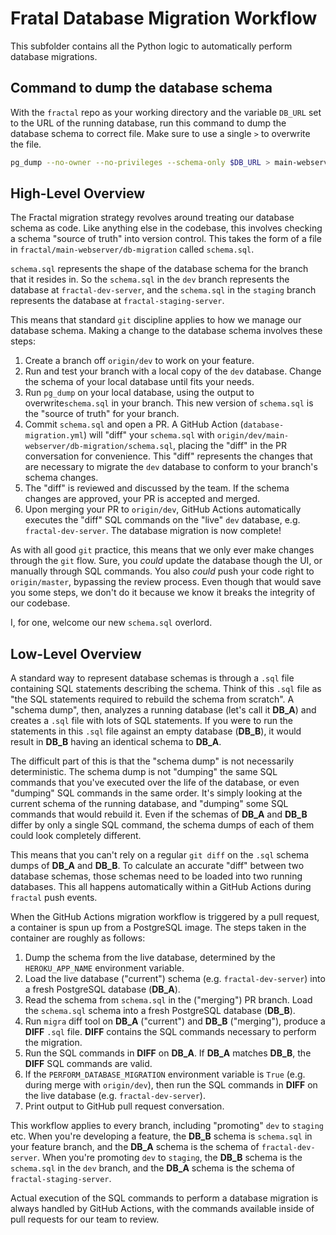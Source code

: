 # Fratal Database Migration Workflow

This subfolder contains all the Python logic to automatically perform database migrations.

## Command to dump the database schema

With the `fractal` repo as your working directory and the variable `DB_URL` set to the URL of the running database, run this command to dump the database schema to correct file. Make sure to use a single `>` to overwrite the file.

```sh
pg_dump --no-owner --no-privileges --schema-only $DB_URL > main-webserver/db_migration/schema.sql

```

## High-Level Overview

The Fractal migration strategy revolves around treating our database schema as code. Like anything else in the codebase, this involves checking a schema "source of truth" into version control. This takes the form of a file in `fractal/main-webserver/db-migration` called `schema.sql`.

`schema.sql` represents the shape of the database schema for the branch that it resides in. So the `schema.sql` in the `dev` branch represents the database at `fractal-dev-server`, and the `schema.sql` in the `staging` branch represents the database at `fractal-staging-server`.

This means that standard `git` discipline applies to how we manage our database schema. Making a change to the database schema involves these steps:

1. Create a branch off `origin/dev` to work on your feature.
2. Run and test your branch with a local copy of the `dev` database. Change the schema of your local database until fits your needs.
3. Run `pg_dump` on your local database, using the output to overwrite`schema.sql` in your branch. This new version of `schema.sql` is the "source of truth" for your branch.
4. Commit `schema.sql` and open a PR. A GitHub Action (`database-migration.yml`) will "diff" your `schema.sql` with `origin/dev/main-webserver/db-migration/schema.sql`, placing the "diff" in the PR conversation for convenience. This "diff" represents the changes that are necessary to migrate the `dev` database to conform to your branch's schema changes.
5. The "diff" is reviewed and discussed by the team. If the schema changes are approved, your PR is accepted and merged.
6. Upon merging your PR to `origin/dev`, GitHub Actions automatically executes the "diff" SQL commands on the "live" `dev` database, e.g. `fractal-dev-server`. The database migration is now complete!

As with all good `git` practice, this means that we only ever make changes through the `git` flow. Sure, you _could_ update the database though the UI, or manually through SQL commands. You also _could_ push your code right to `origin/master`, bypassing the review process. Even though that would save you some steps, we don't do it because we know it breaks the integrity of our codebase.

I, for one, welcome our new `schema.sql` overlord.

## Low-Level Overview

A standard way to represent database schemas is through a `.sql` file containing SQL statements describing the schema. Think of this `.sql` file as "the SQL statements required to rebuild the schema from scratch". A "schema dump", then, analyzes a running database (let's call it **DB_A**) and creates a `.sql` file with lots of SQL statements. If you were to run the statements in this `.sql` file against an empty database (**DB_B**), it would result in **DB_B** having an identical schema to **DB_A**.

The difficult part of this is that the "schema dump" is not necessarily deterministic. The schema dump is not "dumping" the same SQL commands that you've executed over the life of the database, or even "dumping" SQL commands in the same order. It's simply looking at the current schema of the running database, and "dumping" some SQL commands that would rebuild it. Even if the schemas of **DB_A** and **DB_B** differ by only a single SQL command, the schema dumps of each of them could look completely different.

This means that you can't rely on a regular `git diff` on the `.sql` schema dumps of **DB_A** and **DB_B**. To calculate an accurate "diff" between two database schemas, those schemas need to be loaded into two running databases. This all happens automatically within a GitHub Actions during `fractal` push events.

When the GitHub Actions migration workflow is triggered by a pull request, a container is spun up from a PostgreSQL image. The steps taken in the container are roughly as follows:

1. Dump the schema from the live database, determined by the `HEROKU_APP_NAME` environment variable.
2. Load the live database ("current") schema (e.g. `fractal-dev-server`) into a fresh PostgreSQL database (**DB_A**).
3. Read the schema from `schema.sql` in the ("merging") PR branch. Load the `schema.sql` schema into a fresh PostgreSQL database (**DB_B**).
4. Run `migra` diff tool on **DB_A** ("current") and **DB_B** ("merging"), produce a **DIFF** `.sql` file. **DIFF** contains the SQL commands necessary to perform the migration.
5. Run the SQL commands in **DIFF** on **DB_A**. If **DB_A** matches **DB_B**, the **DIFF** SQL commands are valid.
6. If the `PERFORM_DATABASE_MIGRATION` environment variable is `True` (e.g. during merge with `origin/dev`), then run the SQL commands in **DIFF** on the live database (e.g. `fractal-dev-server`).
7. Print output to GitHub pull request conversation.

This workflow applies to every branch, including "promoting" `dev` to `staging` etc. When you're developing a feature, the **DB_B** schema is `schema.sql` in your feature branch, and the **DB_A** schema is the schema of `fractal-dev-server`. When you're promoting `dev` to `staging`, the **DB_B** schema is the `schema.sql` in the `dev` branch, and the **DB_A** schema is the schema of `fractal-staging-server`.

Actual execution of the SQL commands to perform a database migration is always handled by GitHub Actions, with the commands available inside of pull requests for our team to review.
